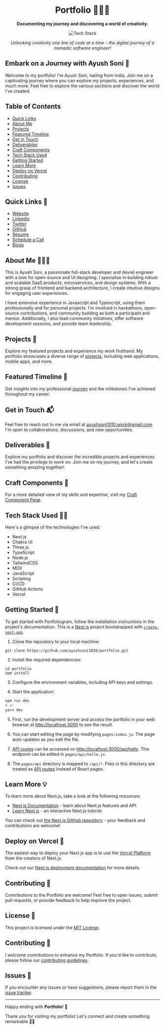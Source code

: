 <h1 align="center">Portfolio 👨🏻‍💻</h1>

<p align="center">
  <b>Documenting my journey and discovering a world of creativity.</b>
</p>

<p align="center">
  <img src="https://img.shields.io/badge/Tech%20Stack-Next.js%20%7C%20Chakra_UI%20%7C%20Three.js%20%7C%20TyepScript%20%7C%20Node.js%20%7C%20TailwindCSS%20%7C%20Markdown-0288d1.svg" alt="Tech Stack" />
</p>

<p align="center">
  <i>Unlocking creativity one line of code at a time – the digital journey of a nomadic software engineer!</i>
</p>

## Embark on a Journey with Ayush Soni 🌟

Welcome to my portfolio! I'm Ayush Soni, hailing from India. Join me on a captivating journey where you can explore my projects, experiences, and much more. Feel free to explore the various sections and discover the world I've created.

## Table of Contents

- [Quick Links](#quick-links-)
- [About Me](#about-me-)
- [Projects](#projects-)
- [Featured Timeline](#featured-timeline-)
- [Get in Touch](#get-in-touch-)
- [Deliverables](#deliverables-)
- [Craft Components](#craft-components-)
- [Tech Stack Used](#tech-stack-used-)
- [Getting Started](#getting-started-)
- [Learn More](#learn-more-)
- [Deploy on Vercel](#deploy-on-vercel-)
- [Contributing](#contributing-)
- [License](#license-)
- [Issues](#issues-)

## Quick Links 🚀

- [Website](https://www.ayushsoni1010.com/)
- [LinkedIn](https://www.linkedin.com/in/ayushsoni1010/)
- [Twitter](https://twitter.com/ayushsoni1010)
- [GitHub](https://github.com/ayushsoni1010)
- [Resume](https://ayushsoni1010.com/resume)
- [Schedule a Call](https://ayushsoni1010.com/cal)
- [Blogs](https://ayushsoni1010.com/blogs)

## About Me 👨🏻‍💻

This is Ayush Soni, a passionate full-stack developer and devrel engineer with a love for open-source and UI designing. I specialize in building robust and scalable SaaS products, microservices, and design systems. With a strong grasp of frontend and backend architecture, I create intuitive designs for engaging user experiences.

I have extensive experience in Javascript and Typescript, using them professionally and for personal projects. I'm involved in hackathons, open-source contributions, and community building as both a participant and mentor. Additionally, I also lead community initiatives, offer software development sessions, and provide team leadership.

## Projects 📂

Explore my featured projects and experience my work firsthand. My portfolio showcases a diverse range of [projects](https://ayushsoni1010.com/projects), including web applications, mobile apps, and more.

## Featured Timeline 📅

Get insights into my professional [journey](https://ayushsoni1010.com) and the milestones I've achieved throughout my career.

## Get in Touch 📬

Feel free to reach out to me via email at [ayushsoni1010.work@gmail.com](mailto:ayushsoni1010.work@gmail.com). I'm open to collaborations, discussions, and new opportunities.

## Deliverables 🎯

Explore my portfolio and discover the incredible projects and experiences I've had the privilege to work on. Join me on my journey, and let's create something amazing together!

## Craft Components 🎨

For a more detailed view of my skills and expertise, visit my [Craft Component Page](https://www.ayushsoni1010.com/crafts).

## Tech Stack Used 💅🏻
Here's a glimpse of the technologies I've used:

- Next.js
- Chakra UI
- Three.js
- TypeScript
- Node.js
- TailwindCSS
- MDX
- JavaScript
- Scripting
- CI/CD
- GitHub Actions
- Vercel

## Getting Started 🚀

To get started with Portfoliogram, follow the installation instructions in the project's documentation.
This is a [Next.js](https://nextjs.org/) project bootstrapped with [`create-next-app`](https://github.com/vercel/next.js/tree/canary/packages/create-next-app).

1. Clone the repository to your local machine:

```
git clone https://github.com/ayushsoni1010/portfolio.git
```

2. Install the required dependencies:

```
cd portfolio
npm install
```

3. Configure the environment variables, including API keys and settings.

4. Start the application:

```bash
npm run dev
# or
yarn dev
```

5. First, run the development server and access the portfolio in your web browser at [http://localhost:3000](http://localhost:3000) to see the result.

6. You can start editing the page by modifying `pages/index.js`. The page auto-updates as you edit the file.

7. [API routes](https://nextjs.org/docs/api-routes/introduction) can be accessed on [http://localhost:3000/api/hello](http://localhost:3000/api/hello). This endpoint can be edited in `pages/api/hello.js`.

8. The `pages/api` directory is mapped to `/api/*`. Files in this directory are treated as [API routes](https://nextjs.org/docs/api-routes/introduction) instead of React pages.

## Learn More 💡

To learn more about Next.js, take a look at the following resources:

- [Next.js Documentation](https://nextjs.org/docs) - learn about Next.js features and API.
- [Learn Next.js](https://nextjs.org/learn) - an interactive Next.js tutorial.

You can check out [the Next.js GitHub repository](https://github.com/vercel/next.js/) - your feedback and contributions are welcome!

## Deploy on Vercel 🔗

The easiest way to deploy your Next.js app is to use the [Vercel Platform](https://vercel.com/new?utm_medium=default-template&filter=next.js&utm_source=create-next-app&utm_campaign=create-next-app-readme) from the creators of Next.js.

Check out our [Next.js deployment documentation](https://nextjs.org/docs/deployment) for more details.

## Contributing 🤝

Contributions to the Portfolio are welcome! Feel free to open issues, submit pull requests, or provide feedback to help improve the project.

## License 📜

This project is licensed under the [MIT License](LICENSE).

## Contributing 🚀

I welcome contributions to enhance my Portfolio. If you'd like to contribute, please follow our [contributing guidelines](CONTRIBUTING.md).

## Issues 🐛

If you encounter any issues or have suggestions, please report them in the [issue tracker](https://github.com/ayushsoni1010/portfolio/issues).

---

Happy ending with **Portfolio**! 🎉

Thank you for visiting my portfolio! Let's connect and create something remarkable 🙌🏻
